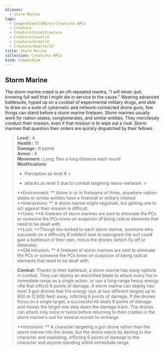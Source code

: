 ```yaml
---
aliases:
  - Storm Marine
tags:
  - Compendium/CSRD/en/Creatures-NPCs
  - Creature
  - Creature/Kind/Creature
  - Creature/Level/4
  - Creature/Armor/4
  - Creature/Health/15
title: Storm Marine
collection: Creatures-NPCs
kind: Compendium
---
```

## Storm Marine  
The storm marine creed is an oft-repeated mantra, "I will never quit, knowing full well that I might die in service to the cause." Wearing advanced battlesuits, hyped up on a cocktail of experimental military drugs, and able to draw on a suite of cybernetic and network-connected drone guns, few things can stand before a storm marine fireteam. Storm marines usually work for nation-states, conglomerates, and similar entities. They mercilessly conduct their mission, even if that mission is to wipe out a rival. Storm marines that question their orders are quickly dispatched by their fellows.  

  
> **Level :** 4  
> **Health :** 15  
> **Damage :** 6 points  
> **Armor :** 4  
> **Movement :** Long; flies a long distance each round  
> **Modifications**  
>- Perception as level 6 >
>  
>- attacks as level 5 due to combat targeting neuro-wetware. >
>  
> **Environment: ** Alone in or in fireteams of three, anywhere nation-states or similar entities have a financial or military interest  
> **Interactions: ** A storm marine might negotiate, but getting one to act against their mission is difficult.  
> **Uses: **A fireteam of storm marines are sent to eliminate the PCs or someone the PCs know on suspicion of being radical elements that need to be dealt with.  
> **Loot: **Though bio-locked to each storm marine, someone who succeeds on a difficulty 8 Intellect task to reprogram the suit could gain a battlesuit of their own, minus the drones (which fly off or detonate).  
> **GM Intrusion: ** A fireteam of storm marines are sent to eliminate the PCs or someone the PCs know on suspicion of being radical elements that need to be dealt with.  

> **Combat:** 
> Thanks to their battlesuit, a storm marine has many options in combat. They can deploy an electrified blade to attack every foe in immediate range as a single action, or use a long-range heavy energy rifle that inflicts 6 points of damage. 
A storm marine can deploy two level 3 gun drones that fire energy rays at two different targets up to 800 m (2,600 feet) away, inflicting 6 points of damage. If the drones focus on a single target, a successful hit deals 9 points of damage and moves the target one step down the damage track. The drones can attack only once or twice before returning to their cradles in the storm marine's suit for several rounds to recharge.  
  

> **Intrusions: ** 
> A character targeting a gun drone rather than the storm marine hits the drone, but the drone reacts by darting to the character and exploding, inflicting 6 points of damage to the character and anyone standing within immediate range.  

